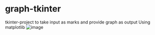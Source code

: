 # graph-tkinter
tkinter-project to take input as marks and provide graph as output
Using matplotlib
![image](https://user-images.githubusercontent.com/81684867/214052841-b3d87d7d-3328-4e43-b54a-8932aabbbfe5.png)
